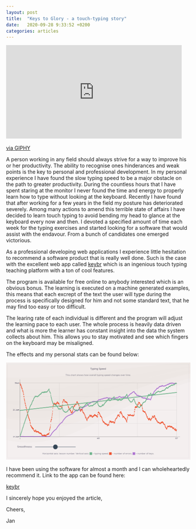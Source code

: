 ```yaml
---
layout: post
title:  "Keys to Glory - a touch-typing story"
date:   2020-09-28 9:33:52 +0200
categories: articles
---
```


<iframe src="https://giphy.com/embed/FqdGGgugkC4Xm" width="480" height="255" frameBorder="0" class="giphy-embed" allowFullScreen></iframe><p><a href="https://giphy.com/gifs/typing-tech-sci-fi-FqdGGgugkC4Xm">via GIPHY</a></p>

A person working in any field should always strive for a way to improve his or her productivity. The ability to recognise ones hinderances and weak points is the key to personal and professional development. In my personal experience I have found the slow typing speed to be a major obstacle on the path to greater productivity. During the countless hours that I have spent staring at the monitor I never found the time and energy to properly learn how to type without looking at the keyboard. Recently I have found that after working for a few years in the field my posture has deteriorated severely. Among many actions to amend this terrible state of affairs I have decided to learn touch typing to avoid bending my head to glance at the keyboard every now and then. I devoted a specified amount of time each week for the typing exercises and started looking for a software that would assist with the endavour. From a bunch of candidates one emerged victorious. 

As a professional developing web applications I experience little hesitation to recommend a software product that is really well done. Such is the case with the excellent web app called [keybr](https://keybr.com) which is an ingenious touch typing teaching platform with a ton of cool features. 

The program is available for free online to anybody interested which is an obvious bonus. The learning is executed on a machine generated examples, this means that each excrept of the text the user will type during the process is specifically designed for him and not some standard text, that he may find too easy or too difficult.

The learing rate of each individual is different and the program will adjust the learning pace to each user.
The whole process is heavily data driven and what is more the learner has constant insight into the data the system collects about him. This allows you to stay motivated and see which fingers on the keyboard may be misaligned.

The effects and my personal stats can be found below:

<img src="/jantar-theme/assets/img/stats.PNG" alt="stats">

I have been using the software for almost a month and I can wholeheartedly recommend it.
Link to the app can be found here:

[keybr](https://keybr.com)


I sincerely hope you enjoyed the article,

Cheers,

Jan

